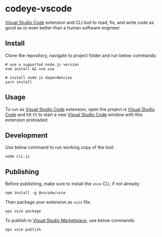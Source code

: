 # codeye-vscode

[Visual Studio Code](https://code.visualstudio.com) extension and CLI tool to read, fix, and write code as good as or even better than a human software engineer.

## Install

Clone the repository, navigate to project folder and run below commands:

```shell
# use a supported node.js version
nvm install && nvm use

# install node.js dependencies
yarn install
```

## Usage

To run as [Visual Studio Code](https://code.visualstudio.com) extension, open the project is [Visual Studio Code](https://code.visualstudio.com) and hit `F5` to start a new [Visual Studio Code](https://code.visualstudio.com) window with this extension preloaded.

## Development

Use below command to run working copy of the tool:

```shell
node cli.js
```

## Publishing

Before publishing, make sure to install the `vsce` CLI, if not already:

```shell
npm install -g @vscode/vsce
```

Then package your extension as `vsix` file.

```shell
npx vsce package
```

To publish to [Visual Studio Marketplace](https://marketplace.visualstudio.com/items?itemName=codeye.codeye), use below commands:

```shell
npx vsce publish
```
